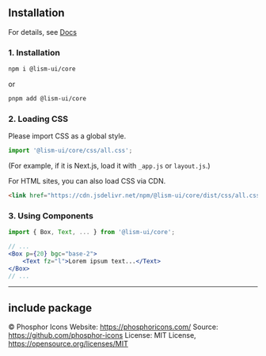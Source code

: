 ## Installation

For details, see [Docs](https://www.lism.style/)

### 1. Installation

```bash
npm i @lism-ui/core
```

or

```bash
pnpm add @lism-ui/core
```

### 2. Loading CSS

Please import CSS as a global style.

```js
import '@lism-ui/core/css/all.css';
```

(For example, if it is Next.js, load it with `_app.js` or `layout.js`.)

For HTML sites, you can also load CSS via CDN.

```html
<link href="https://cdn.jsdelivr.net/npm/@lism-ui/core/dist/css/all.css" rel="stylesheet" />
```

### 3. Using Components

```jsx
import { Box, Text, ... } from '@lism-ui/core';

// ...
<Box p={20} bgc="base-2">
	<Text fz="l">Lorem ipsum text...</Text>
</Box>
// ...
```

---

## include package

© Phosphor Icons
Website: https://phosphoricons.com/
Source: https://github.com/phosphor-icons
License: MIT License, https://opensource.org/licenses/MIT

